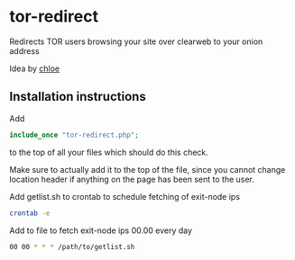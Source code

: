 # tor-redirect

Redirects TOR users browsing your site over clearweb to your onion address

Idea by [chloe](https://github.com/intchloe)

## Installation instructions

Add 

```php
include_once "tor-redirect.php";
```

to the top of all your files which should do this check.

Make sure to actually add it to the top of the file, since you cannot change location header if anything on the page has been sent to the user.


Add getlist.sh to crontab to schedule fetching of exit-node ips

```bash
crontab -e
```

Add to file to fetch exit-node ips 00.00 every day

```bash
00 00 * * * /path/to/getlist.sh
```

